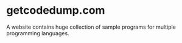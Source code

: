 # getcodedump.com
A website contains huge collection of sample programs for multiple programming languages.
